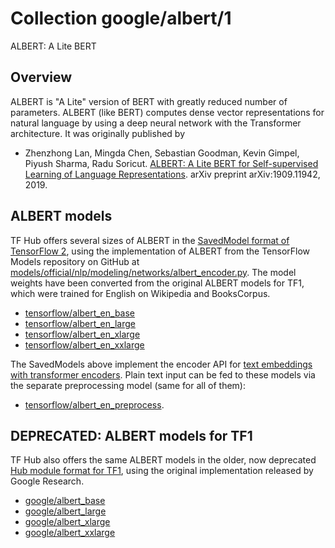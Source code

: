 # Collection google/albert/1

ALBERT: A Lite BERT

<!-- dataset: wikipedia-and-bookscorpus -->
<!-- module-type: text-embedding -->
<!-- network-architecture: transformer -->
<!-- language: en -->

## Overview

ALBERT is "A Lite" version of BERT with greatly reduced number of parameters.
ALBERT (like BERT) computes dense vector representations for natural language
by using a deep neural network with the Transformer architecture.
It was originally published by

  * Zhenzhong Lan, Mingda Chen, Sebastian Goodman, Kevin Gimpel, Piyush Sharma,
    Radu Soricut. [ALBERT: A Lite BERT for Self-supervised Learning of Language
    Representations](https://arxiv.org/abs/1909.11942). arXiv preprint
    arXiv:1909.11942, 2019.


## ALBERT models

TF Hub offers several sizes of ALBERT in the
[SavedModel format of TensorFlow 2](https://www.tensorflow.org/hub/tf2_saved_model),
using
the implementation of ALBERT from the TensorFlow Models repository on GitHub at
[models/official/nlp/modeling/networks/albert_encoder.py](https://github.com/tensorflow/models/blob/master/official/nlp/modeling/networks/albert_encoder.py).
The model weights have been converted from the original ALBERT models for TF1,
which were trained for English on Wikipedia and BooksCorpus.

  * [tensorflow/albert_en_base](https://tfhub.dev/tensorflow/albert_en_base)
  * [tensorflow/albert_en_large](https://tfhub.dev/tensorflow/albert_en_large)
  * [tensorflow/albert_en_xlarge](https://tfhub.dev/tensorflow/albert_en_xlarge)
  * [tensorflow/albert_en_xxlarge](https://tfhub.dev/tensorflow/albert_en_xxlarge)

The SavedModels above implement the encoder API for [text embeddings with transformer
encoders](https://www.tensorflow.org/hub/common_saved_model_apis/text#transformer-encoders). Plain text input can be fed to these models via the separate
preprocessing model (same for all of them):

  * [tensorflow/albert_en_preprocess](https://tfhub.dev/tensorflow/albert_en_preprocess).


## DEPRECATED: ALBERT models for TF1

TF Hub also offers the same ALBERT models in the older, now deprecated
[Hub module format for TF1](https://www.tensorflow.org/hub/tf1_hub_module),
using the original implementation released by Google Research.

  * [google/albert_base](https://tfhub.dev/google/albert_base)
  * [google/albert_large](https://tfhub.dev/google/albert_large)
  * [google/albert_xlarge](https://tfhub.dev/google/albert_xlarge)
  * [google/albert_xxlarge](https://tfhub.dev/google/albert_xxlarge)


